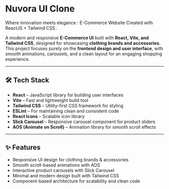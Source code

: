 # Nuvora UI Clone
Where innovation meets elegance : E-Commerce Website Created with ReactJS + Tailwind CSS .

A modern and responsive **E-Commerce UI** built with **React, Vite, and Tailwind CSS**, designed for showcasing **clothing brands and accessories**.  
This project focuses purely on the **frontend design and user interface**, with smooth animations, carousels, and a clean layout for an engaging shopping experience.  

---

## 🛠️ Tech Stack
- **React** – JavaScript library for building user interfaces  
- **Vite** – Fast and lightweight build tool  
- **Tailwind CSS** – Utility-first CSS framework for styling  
- **ESLint** – For maintaining clean and consistent code  
- **React Icons** – Scalable icon library  
- **Slick Carousel** – Responsive carousel component for product sliders  
- **AOS (Animate on Scroll)** – Animation library for smooth scroll effects  

---

## ✨ Features
- Responsive UI design for clothing brands & accessories  
- Smooth scroll-based animations with AOS  
- Interactive product carousels with Slick Carousel  
- Minimal and modern design built with Tailwind CSS  
- Component-based architecture for scalability and clean code  


